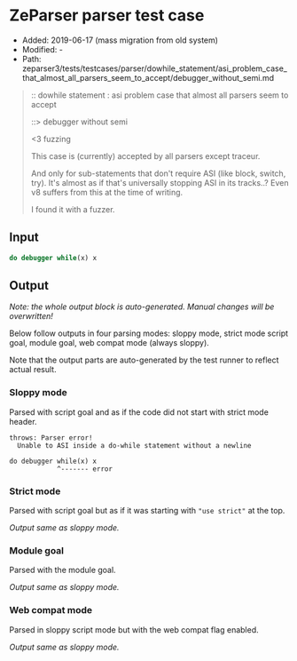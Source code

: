 # ZeParser parser test case

- Added: 2019-06-17 (mass migration from old system)
- Modified: -
- Path: zeparser3/tests/testcases/parser/dowhile_statement/asi_problem_case_that_almost_all_parsers_seem_to_accept/debugger_without_semi.md

> :: dowhile statement : asi problem case that almost all parsers seem to accept
>
> ::> debugger without semi
>
> <3 fuzzing
> 
> This case is (currently) accepted by all parsers except traceur.
> 
> And only for sub-statements that don't require ASI (like block, switch, try). It's almost as if that's universally stopping ASI in its tracks..? Even v8 suffers from this at the time of writing.
> 
> I found it with a fuzzer.

## Input

`````js
do debugger while(x) x
`````

## Output

_Note: the whole output block is auto-generated. Manual changes will be overwritten!_

Below follow outputs in four parsing modes: sloppy mode, strict mode script goal, module goal, web compat mode (always sloppy).

Note that the output parts are auto-generated by the test runner to reflect actual result.

### Sloppy mode

Parsed with script goal and as if the code did not start with strict mode header.

`````
throws: Parser error!
  Unable to ASI inside a do-while statement without a newline

do debugger while(x) x
            ^------- error
`````

### Strict mode

Parsed with script goal but as if it was starting with `"use strict"` at the top.

_Output same as sloppy mode._

### Module goal

Parsed with the module goal.

_Output same as sloppy mode._

### Web compat mode

Parsed in sloppy script mode but with the web compat flag enabled.

_Output same as sloppy mode._
